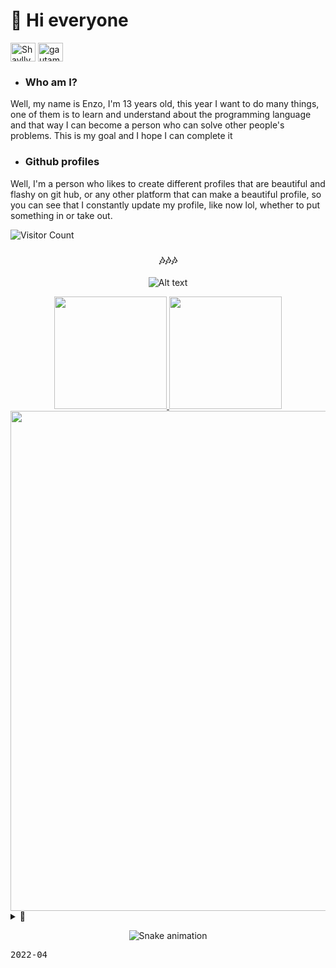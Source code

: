 # 👋 Hi everyone

 <p align="left">
<a href="https://dev.to/Shaylly" target="blank"><img align="center" src="https://cdn.jsdelivr.net/npm/simple-icons@3.0.1/icons/dev-dot-to.svg" alt="Shaylly" height="30" width="40" /></a>
<a href="https://twitter.com/juntpack" target="blank"><img align="center" src="https://raw.githubusercontent.com/rahuldkjain/github-profile-readme-generator/master/src/images/icons/Social/twitter.svg" alt="gautamkrishnar" height="30" width="40" /></a>
 
- ### Who am I?

Well, my name is Enzo, I'm 13 years old, this year I want to do many things, one of them is to learn and understand about the programming language and that way I can  become a person who can solve other people's problems. This is my goal and I hope I can complete it
 
 - ### Github profiles
 
Well, I'm a person who likes to create different profiles that are beautiful and flashy on git hub, or any other platform that can make a beautiful profile, so you  can see that I constantly update my profile, like now lol, whether to put something in or take out.

 ![Visitor Count](https://profile-counter.glitch.me/shaylly/count.svg)
 
  <div align="center">
  
  ### 🎶🎶🎶
  
   ![Alt text](https://spotify-recently-played-readme.vercel.app/api?user=31zwdmxomh4kyz6ykvziolculaeq)
    
 <div align="center">
  <a href="https://github.com/shaylly">
  <img height="180em" src="https://github-readme-stats.vercel.app/api?username=shaylly&show_icons=true&theme=dracula&include_all_commits=true&count_private=true"/>
  <img height="180em" src="https://github-readme-stats.vercel.app/api/top-langs/?username=rafaela&layout=compact&langs_count=7&theme=dracula"/>

   <img width=800 src="https://github-profile-trophy.vercel.app/?username=ryo-ma&column=8&theme=darkhub&no-frame=true"/>
</a>
   
   
 </div>
 </div>
  
 <details>
  <summary><b>📌&nbsp;&nbsp;&nbsp;</b></summary>
  <br/>

  <div align="center"
  
 </div
 
![Metrics](https://metrics.lecoq.io/Shaylly?template=classic&isocalendar=1&stars=1&people=1&code=1&activity=1&achievements=1&lines=1&repositories=1&introduction=1&tweets=1&discussions=1&repositories=100&repositories.batch=100&repositories.forks=false&repositories.affiliations=owner&isocalendar.duration=half-year&stars.limit=4&people.limit=24&people.identicons=false&people.identicons.hide=false&people.size=28&people.types=followers%2C%20following&people.shuffle=false&code.lines=12&code.load=400&code.days=3&code.visibility=public&activity.limit=5&activity.load=300&activity.days=14&activity.visibility=all&activity.timestamps=false&activity.filter=all&achievements.threshold=C&achievements.secrets=true&achievements.display=detailed&achievements.limit=0&discussions.categories=true&discussions.categories.limit=0&introduction.title=true&tweets.attachments=false&tweets.limit=2&tweets.user=.user.twitter&config.timezone=America%2FSao_Paulo)
 
 </div>

</details> 

  <div align="center">
 
  ![Snake animation](https://github.com/shaylly/shaylly/blob/output/github-contribution-grid-snake.svg)
 
 </div> 
 
 <kbd>2022-04</kbd>

 
